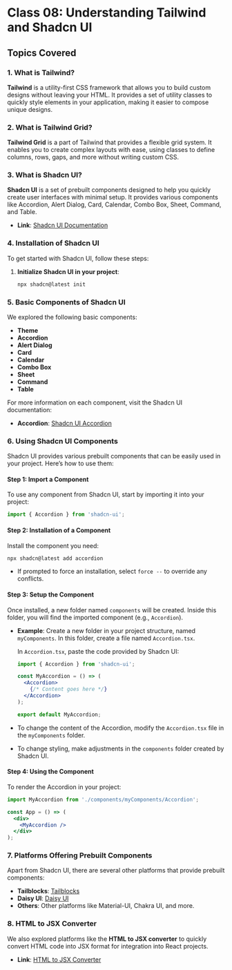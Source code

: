 # Class 08: Understanding Tailwind and Shadcn UI

## Topics Covered

### 1. What is Tailwind?
**Tailwind** is a utility-first CSS framework that allows you to build custom designs without leaving your HTML. It provides a set of utility classes to quickly style elements in your application, making it easier to compose unique designs.

### 2. What is Tailwind Grid?
**Tailwind Grid** is a part of Tailwind that provides a flexible grid system. It enables you to create complex layouts with ease, using classes to define columns, rows, gaps, and more without writing custom CSS.

### 3. What is Shadcn UI?
**Shadcn UI** is a set of prebuilt components designed to help you quickly create user interfaces with minimal setup. It provides various components like Accordion, Alert Dialog, Card, Calendar, Combo Box, Sheet, Command, and Table.

- **Link**: [Shadcn UI Documentation](https://ui.shadcn.com/)

### 4. Installation of Shadcn UI
To get started with Shadcn UI, follow these steps:

1. **Initialize Shadcn UI in your project**:
   ```bash
   npx shadcn@latest init
   ```

### 5. Basic Components of Shadcn UI
We explored the following basic components:
- **Theme**
- **Accordion**
- **Alert Dialog**
- **Card**
- **Calendar**
- **Combo Box**
- **Sheet**
- **Command**
- **Table**

For more information on each component, visit the Shadcn UI documentation:
- **Accordion**: [Shadcn UI Accordion](https://ui.shadcn.com/docs/components/accordion)

### 6. Using Shadcn UI Components
Shadcn UI provides various prebuilt components that can be easily used in your project. Here’s how to use them:

#### Step 1: Import a Component
To use any component from Shadcn UI, start by importing it into your project:
```jsx
import { Accordion } from 'shadcn-ui';
```

#### Step 2: Installation of a Component
Install the component you need:
```bash
npx shadcn@latest add accordion
```

- If prompted to force an installation, select `force --` to override any conflicts.

#### Step 3: Setup the Component
Once installed, a new folder named `components` will be created. Inside this folder, you will find the imported component (e.g., `Accordion`).

- **Example**:
  Create a new folder in your project structure, named `myComponents`. In this folder, create a file named `Accordion.tsx`.
  
  In `Accordion.tsx`, paste the code provided by Shadcn UI:
  ```jsx
  import { Accordion } from 'shadcn-ui';
  
  const MyAccordion = () => (
    <Accordion>
      {/* Content goes here */}
    </Accordion>
  );
  
  export default MyAccordion;
  ```

- To change the content of the Accordion, modify the `Accordion.tsx` file in the `myComponents` folder.
- To change styling, make adjustments in the `components` folder created by Shadcn UI.

#### Step 4: Using the Component
To render the Accordion in your project:
```jsx
import MyAccordion from './components/myComponents/Accordion';

const App = () => (
  <div>
    <MyAccordion />
  </div>
);
```

### 7. Platforms Offering Prebuilt Components
Apart from Shadcn UI, there are several other platforms that provide prebuilt components:
- **Tailblocks**: [Tailblocks](https://tailblocks.cc/)
- **Daisy UI**: [Daisy UI](https://daisyui.com/)
- **Others**: Other platforms like Material-UI, Chakra UI, and more.

### 8. HTML to JSX Converter
We also explored platforms like the **HTML to JSX converter** to quickly convert HTML code into JSX format for integration into React projects.
- **Link**: [HTML to JSX Converter](https://transform.tools/html-to-jsx)


